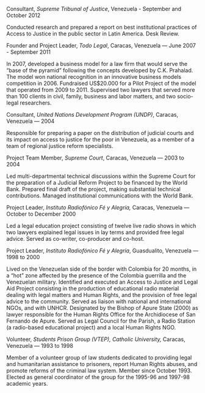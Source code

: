 Consultant, *Supreme Tribunal of Justice*, Venezuela - September and October 2012

Conducted research and prepared a report on best institutional practices of Access to Justice in the public sector in Latin America. Desk Review.



Founder and Project Leader, *Todo Legal*, Caracas, Venezuela — June 2007 - September 2011

In 2007, developed a business model for a law firm that would serve the “base of the pyramid” following the concepts developed by C.K. Prahalad. The model won national recognition in an innovative business models competition in 2006. Fundraised US$20.000 for a Pilot Project of the model that operated from 2009 to 2011. Supervised two lawyers that served more than 100 clients in civil, family, business and labor matters, and two socio-legal researchers.



Consultant, *United Nations Development Program (UNDP)*, Caracas, Venezuela — 2004

Responsible for preparing a paper on the distribution of judicial courts and its impact on access to justice for the poor in Venezuela, as a member of a team of regional justice reform specialists. 



Project Team Member, *Supreme Court*, Caracas, Venezuela — 2003 to 2004

Led multi-departmental technical discussions within the Supreme Court for the preparation of a Judicial Reform Project to be financed by the World Bank. Prepared final draft of the project, making substantial technical contributions.  Managed institutional communications with the World Bank.

 

Project Leader, *Instituto Radiofónico Fé y Alegría,* Caracas, Venezuela *—* October to December 2000

Led a legal education project consisting of twelve live radio shows in which two lawyers explained legal issues in lay terms and provided free legal advice.  Served as co-writer, co-producer and co-host. 



Project Leader, *Instituto Radiofónico Fé y Alegría*, Guasdualito, Venezuela *—* 1998 to 2000

Lived on the Venezuelan side of the border with Colombia for 20 months, in a “hot” zone affected by the presence of the Colombia guerrilla and the Venezuelan military. Identified and executed an Access to Justice and Legal Aid Project consisting in the production of educational radio material dealing with legal matters and Human Rights, and the provision of free legal advice to the community.  Served as liaison with national and international NGOs, and with UNHCR. Designated by the Bishop of Apure State (2000) as lawyer responsible for the Human Rights Office for the Archidiocese of San Fernando de Apure.  Served as Legal Council for the Parish, a Radio Station (a radio-based educational project) and a local Human Rights NGO. 



Volunteer, *Students Prison Group (VTEP), Catholic University,* Caracas, Venezuela *—* 1993 to 1998

Member of a volunteer group of law students dedicated to providing legal and humanitarian assistance to prisoners, report Human Rights abuses, and promote reforms of the criminal law system. Member since October 1993.  Elected as general coordinator of the group for the 1995-96 and 1997-98 academic years. 



